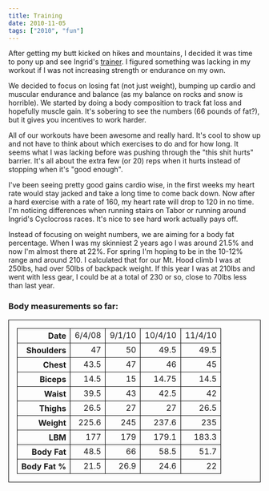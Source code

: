 ```yaml
---
title: Training
date: 2010-11-05
tags: ["2010", "fun"]
---
```

After getting my butt kicked on hikes and mountains, I decided it was time to pony up and see Ingrid's <a href="http://wbfitness.com/">trainer</a>.  I figured something was lacking in my workout if I was not increasing strength or endurance on my own.

We decided to focus on losing fat (not just weight), bumping up cardio and muscular endurance and balance (as my balance on rocks and snow is horrible).  We started by doing a body composition to track fat loss and hopefully muscle gain.  It's sobering to see the numbers (66 pounds of fat?), but it gives you incentives to work harder.

All of our workouts have been awesome and really hard.  It's cool to show up and not have to think about which exercises to do and for how long.  It seems what I was lacking before was pushing through the "this shit hurts" barrier. It's all about the extra few (or 20) reps when it hurts instead of stopping when it's "good enough".

I've been seeing pretty good gains cardio wise, in the first weeks my heart rate would stay jacked and take a long time to come back down.  Now after a hard exercise with a rate of 160, my heart rate will drop to 120 in no time.  I'm noticing differences when running stairs on Tabor or running around Ingrid's Cyclocross races.  It's nice to see hard work actually pays off.

Instead of focusing on weight numbers, we are aiming for a body fat percentage.  When I was my skinniest 2 years ago I was around 21.5% and now I'm almost there at 22%.  For spring I'm hoping to be in the 10-12% range and around 210.  I calculated that for our Mt. Hood climb I was at 250lbs, had over 50lbs of backpack weight.  If this year I was at 210lbs and went with less gear, I could be at a total of 230 or so, close to 70lbs less than last year.


### Body measurements so far:
<table border="1" style="border: solid black 1px; border-collapse: collapse; padding: 1em; text-align: right;" >

  <tr>
    <th>Date</th>
    <td>6/4/08</td>
    <td>9/1/10</td>
    <td>10/4/10</td>
    <td>11/4/10</td>
  </tr>
  <tr>
    <th>Shoulders</th>
    <td>47</td>
    <td>50</td>
    <td>49.5</td>
    <td>49.5</td>
  </tr>
  <tr>
    <th>Chest</th>
    <td>43.5</td>
    <td>47</td>
    <td>46</td>
    <td>45</td>
  </tr>
  <tr>
    <th>Biceps</th>
    <td>14.5</td>
    <td>15</td>
    <td>14.75</td>
    <td>14.5</td>
  </tr>
  <tr>
    <th>Waist</th>
    <td>39.5</td>
    <td>43</td>
    <td>42.5</td>
    <td>42</td>
  </tr>
  <tr>
    <th>Thighs</th>
    <td>26.5</td>
    <td>27</td>
    <td>27</td>
    <td>26.5</td>
  </tr>
  <tr>
    <th>Weight</th>
    <td>225.6</td>
    <td>245</td>
    <td>237.6</td>
    <td>235</td>
 </tr>

<tr>  <th title="Lean Body Mass">LBM</th>  <td title="Lean Body Mass">177</td>  <td title="Lean Body Mass">179</td>  <td title="Lean Body Mass">179.1</td>  <td title="Lean Body Mass">183.3</td>  </tr>  <tr>  <th>Body Fat</th>  <td>48.5</td>  <td>66</td>  <td>58.5</td>  <td>51.7</td>  </tr>  <tr>  <th>Body Fat %</th>  <td>21.5</td>  <td>26.9</td>  <td>24.6</td>  <td>22</td>  </tr>

</table>

